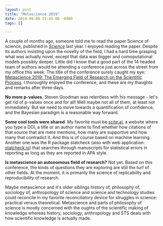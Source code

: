 ```yaml
---
layout: post  
title: "Metascience 2019"  
date: 2019-09-08 21:45:00 -0900  
tags: []  

---
```


A couple of months ago, someone told me to read the paper Science of science, published in [_Science_](http://dx.doi.org/10.1126/science.aao0185) last year. I enjoyed reading the paper. Despite its authors insisting upon the novelty of the field, I had a hard time grasping what was actually novel, except that data was bigger and comoputational models possibly deeper. Little did I know that a good part of the 14 headed team of authors would be attending a conference just across the street from my office this week. The title of the conference surely caught my eye: [Metascience 2019: The Emerging Field of Research on the Scientific Process](https://www.metascience2019.org). I thoroughly enjoyed the conference, and these are my thaughts and remarks after three days.

**No more p-values**. Steven Goodman was relentless with his message - let's get rid of p-values once and for all! Well maybe not all of them, at least not immediately. But we need to move towards a quantification of confidence, and the Bayesian paradigm is a reasonable way forward.

**Some cool tools were shared**. My favorite must be [scite.ai](https://scite.ai/), a website where you type a DOI, a title or an author name to find whether how citations of that source that are mere mentions, how many are supportive and how many that contradict it. And this is of course based on machine learning. Another one was the R package statcheck (also with web application: [statcheck.io](http://statcheck.io)) that searches through manuscripts for statistical errors in reporting as long as they are reported in APA style. 

**Is metascience an autonomous field of research?** Not yet. Based on this conference, the kinds of questions they are exploring are still the turf of other fields. At the moment, it is primarily the science of replicability and reproducibility of research.

Maybe metascience and it's older siblings history of, philosophy of, sociology of, anthropology of science and science and technology studies could reconcile in my favorite reconciliatory device for struggles in science: practical versus theoretical. Metascience and parts of philosophy of science is mostly concerned with the oughts of the scientific making of knowledge whereas history, sociology, anthropology and STS deals with how scientific knowledge is actually made.
